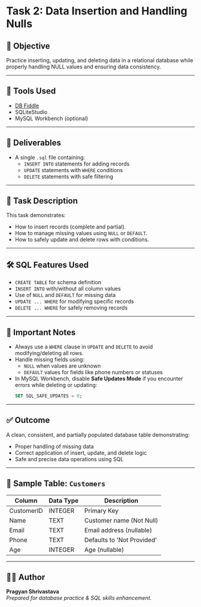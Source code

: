 
# Task 2: Data Insertion and Handling Nulls

## 📝 Objective
Practice inserting, updating, and deleting data in a relational database while properly handling NULL values and ensuring data consistency.

---

## 🧰 Tools Used
- [DB Fiddle](https://www.db-fiddle.com/)  
- SQLiteStudio  
- MySQL Workbench (optional)

---

## 📂 Deliverables
- A single `.sql` file containing:
  - `INSERT INTO` statements for adding records
  - `UPDATE` statements with `WHERE` conditions
  - `DELETE` statements with safe filtering

---

## 🧠 Task Description

This task demonstrates:
- How to insert records (complete and partial).
- How to manage missing values using `NULL` or `DEFAULT`.
- How to safely update and delete rows with conditions.

---

## 🛠️ SQL Features Used

- `CREATE TABLE` for schema definition
- `INSERT INTO` with/without all column values
- Use of `NULL` and `DEFAULT` for missing data
- `UPDATE ... WHERE` for modifying specific records
- `DELETE ... WHERE` for safely removing records

---

## 📌 Important Notes

- Always use a `WHERE` clause in `UPDATE` and `DELETE` to avoid modifying/deleting all rows.
- Handle missing fields using:
  - `NULL` when values are unknown
  - `DEFAULT` values for fields like phone numbers or statuses
- In MySQL Workbench, disable **Safe Updates Mode** if you encounter errors while deleting or updating:
  ```sql
  SET SQL_SAFE_UPDATES = 0;
  ```

---

## ✅ Outcome

A clean, consistent, and partially populated database table demonstrating:
- Proper handling of missing data
- Correct application of insert, update, and delete logic
- Safe and precise data operations using SQL

---

## 📎 Sample Table: `Customers`

| Column      | Data Type | Description                     |
|-------------|------------|---------------------------------|
| CustomerID  | INTEGER    | Primary Key                     |
| Name        | TEXT       | Customer name (Not Null)        |
| Email       | TEXT       | Email address (nullable)        |
| Phone       | TEXT       | Defaults to 'Not Provided'      |
| Age         | INTEGER    | Age (nullable)                  |

---

## 👨‍💻 Author
**Pragyan Shrivastava**  
*Prepared for database practice & SQL skills enhancement.*
